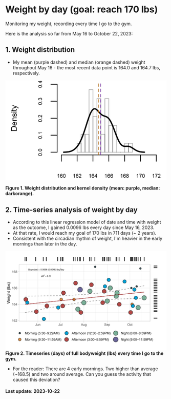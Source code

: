 # Weight by day (goal: reach 170 lbs)
Monitoring my weight, recording every time I go to the gym.

Here is the analysis so far from May 16 to October 22, 2023:

## 1. Weight distribution
- My mean (purple dashed) and median (orange dashed) weight throughout May 16 - the most recent data point is 164.0 and 164.7 lbs, respectively.
<p> <img src="wdist1.png" width = "600"></p>
<b>Figure 1. Weight distribution and kernel density (mean: purple, median: darkorange).</b></p>

## 2. Time-series analysis of weight by day
-  According to this linear regression model of date and time with weight as the outcome, I gained 0.0096 lbs every day since May 16, 2023.
-  At that rate, I would reach my goal of 170 lbs in 711 days (~ 2 years).
-  Consistent with the circadian rhythm of weight, I'm heavier in the early mornings than later in the day.

<p> <img src="weight.png" width = "1000">
<b>Figure 2. Timeseries (days) of full bodyweight (lbs) every time I go to the gym.</b></p>

- For the reader: There are 4 early mornings. Two higher than average (~168.5) and two around average. Can you guess the activity that caused this deviation?






#### Last update: 2023-10-22
